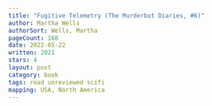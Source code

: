 ```yaml
---
title: "Fugitive Telemetry (The Murderbot Diaries, #6)"
author: Martha Wells
authorSort: Wells, Martha
pageCount: 168
date: 2022-05-22
written: 2021
stars: 4
layout: post
category: book
tags: read unreviewed scifi
mapping: USA, North America
---
```

